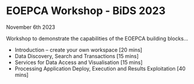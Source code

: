# EOEPCA Workshop - BiDS 2023

November 6th 2023

Workshop to demonstrate the capabilities of the EOEPCA building blocks...

* Introduction – create your own workspace [20 mins]
* Data Discovery, Search and Transactions [15 mins]
* Services for Data Access and Visualisation [15 mins]
* Processing Application Deploy, Execution and Results Exploitation [40 mins]
